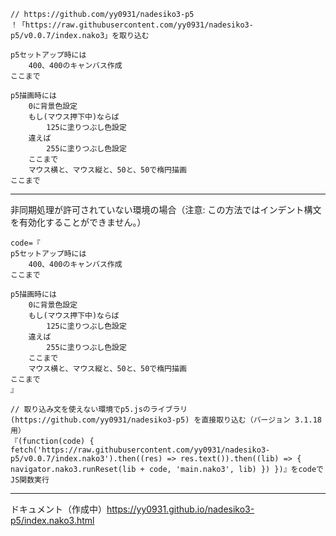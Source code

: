 ```
// https://github.com/yy0931/nadesiko3-p5
！「https://raw.githubusercontent.com/yy0931/nadesiko3-p5/v0.0.7/index.nako3」を取り込む

p5セットアップ時には
    400、400のキャンバス作成
ここまで

p5描画時には
    0に背景色設定
    もし(マウス押下中)ならば
        125に塗りつぶし色設定
    違えば
        255に塗りつぶし色設定
    ここまで
    マウス横と、マウス縦と、50と、50で楕円描画
ここまで
```

---

非同期処理が許可されていない環境の場合（注意: この方法ではインデント構文を有効化することができません。）
```
code=『
p5セットアップ時には
    400、400のキャンバス作成
ここまで

p5描画時には
    0に背景色設定
    もし(マウス押下中)ならば
        125に塗りつぶし色設定
    違えば
        255に塗りつぶし色設定
    ここまで
    マウス横と、マウス縦と、50と、50で楕円描画
ここまで
』

// 取り込み文を使えない環境でp5.jsのライブラリ (https://github.com/yy0931/nadesiko3-p5) を直接取り込む（バージョン 3.1.18用）
『(function(code) { fetch('https://raw.githubusercontent.com/yy0931/nadesiko3-p5/v0.0.7/index.nako3').then((res) => res.text()).then((lib) => { navigator.nako3.runReset(lib + code, 'main.nako3', lib) }) })』をcodeでJS関数実行
```

---

ドキュメント（作成中）https://yy0931.github.io/nadesiko3-p5/index.nako3.html
